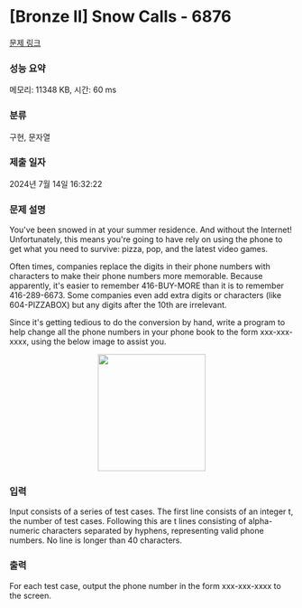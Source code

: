 # [Bronze II] Snow Calls - 6876 

[문제 링크](https://www.acmicpc.net/problem/6876) 

### 성능 요약

메모리: 11348 KB, 시간: 60 ms

### 분류

구현, 문자열

### 제출 일자

2024년 7월 14일 16:32:22

### 문제 설명

<p>You've been snowed in at your summer residence. And without the Internet! Unfortunately, this means you're going to have rely on using the phone to get what you need to survive: pizza, pop, and the latest video games.</p>

<p>Often times, companies replace the digits in their phone numbers with characters to make their phone numbers more memorable. Because apparently, it's easier to remember 416-BUY-MORE than it is to remember 416-289-6673. Some companies even add extra digits or characters (like 604-PIZZABOX) but any digits after the 10th are irrelevant.</p>

<p>Since it's getting tedious to do the conversion by hand, write a program to help change all the phone numbers in your phone book to the form xxx-xxx-xxxx, using the below image to assist you.</p>

<p style="text-align: center;"><img alt="" src="https://upload.acmicpc.net/5e382daf-5863-41e7-bc7f-22ad8751a22b/-/preview/" style="width: 191px; height: 207px;"></p>

### 입력 

 <p>Input consists of a series of test cases. The first line consists of an integer t, the number of test cases. Following this are t lines consisting of alpha-numeric characters separated by hyphens, representing valid phone numbers. No line is longer than 40 characters.</p>

### 출력 

 <p>For each test case, output the phone number in the form xxx-xxx-xxxx to the screen.</p>

